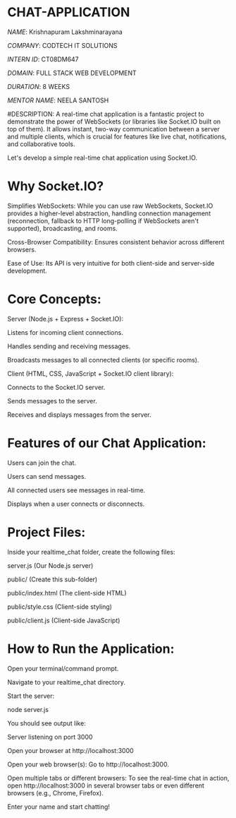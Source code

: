 # CHAT-APPLICATION

*NAME*: Krishnapuram Lakshminarayana

*COMPANY*: CODTECH IT SOLUTIONS

*INTERN ID*: CT08DM647

*DOMAIN*: FULL STACK WEB DEVELOPMENT

*DURATION*: 8 WEEKS

*MENTOR NAME*: NEELA SANTOSH

#DESCRIPTION:
A real-time chat application is a fantastic project to demonstrate the power of WebSockets (or libraries like Socket.IO built on top of them). It allows instant, two-way communication between a server and multiple clients, which is crucial for features like live chat, notifications, and collaborative tools.

Let's develop a simple real-time chat application using Socket.IO.

# Why Socket.IO?

Simplifies WebSockets: While you can use raw WebSockets, Socket.IO provides a higher-level abstraction, handling connection management (reconnection, fallback to HTTP long-polling if WebSockets aren't supported), broadcasting, and rooms.

Cross-Browser Compatibility: Ensures consistent behavior across different browsers.

Ease of Use: Its API is very intuitive for both client-side and server-side development.

# Core Concepts:

Server (Node.js + Express + Socket.IO):

Listens for incoming client connections.

Handles sending and receiving messages.

Broadcasts messages to all connected clients (or specific rooms).

Client (HTML, CSS, JavaScript + Socket.IO client library):

Connects to the Socket.IO server.

Sends messages to the server.

Receives and displays messages from the server.

# Features of our Chat Application:

Users can join the chat.

Users can send messages.

All connected users see messages in real-time.

Displays when a user connects or disconnects.

# Project Files:
Inside your realtime_chat folder, create the following files:

server.js (Our Node.js server)

public/ (Create this sub-folder)

public/index.html (The client-side HTML)

public/style.css (Client-side styling)

public/client.js (Client-side JavaScript)

# How to Run the Application:
Open your terminal/command prompt.

Navigate to your realtime_chat directory.

Start the server:

node server.js

You should see output like:

Server listening on port 3000

Open your browser at http://localhost:3000

Open your web browser(s): Go to http://localhost:3000.

Open multiple tabs or different browsers: To see the real-time chat in action, open http://localhost:3000 in several browser tabs or even different browsers (e.g., Chrome, Firefox).

Enter your name and start chatting!
